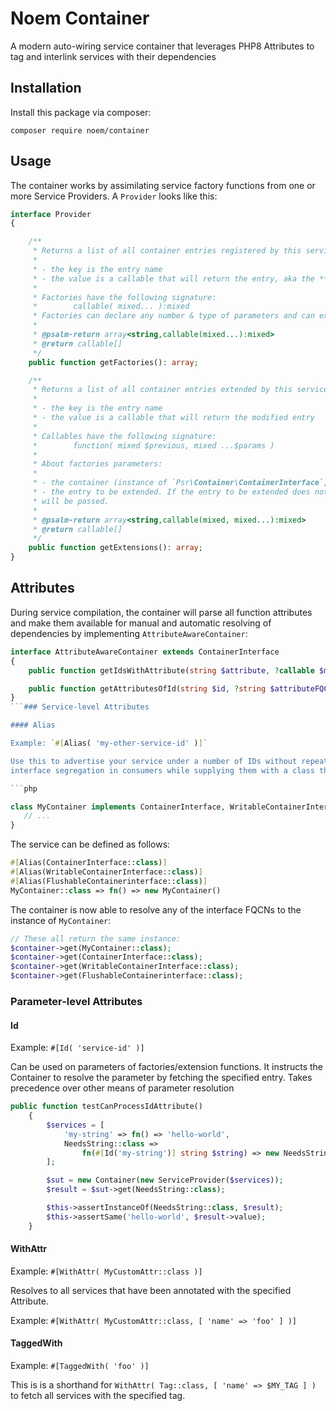 # Noem Container

A modern auto-wiring service container that leverages PHP8 Attributes to tag and interlink services with their
dependencies

## Installation

Install this package via composer:

`composer require noem/container`

## Usage

The container works by assimilating service factory functions from one or more Service Providers. A `Provider` looks
like this:

[embed]:# "path: ../src/Provider.php, match: 'interface.*?}'"
```php
interface Provider
{

    /**
     * Returns a list of all container entries registered by this service provider.
     *
     * - the key is the entry name
     * - the value is a callable that will return the entry, aka the **factory**
     *
     * Factories have the following signature:
     *        callable( mixed... ):mixed
     * Factories can declare any number & type of parameters and can expect them to be resolved by the Container
     *
     * @psalm-return array<string,callable(mixed...):mixed>
     * @return callable[]
     */
    public function getFactories(): array;

    /**
     * Returns a list of all container entries extended by this service provider.
     *
     * - the key is the entry name
     * - the value is a callable that will return the modified entry
     *
     * Callables have the following signature:
     *        function( mixed $previous, mixed ...$params )
     *
     * About factories parameters:
     *
     * - the container (instance of `Psr\Container\ContainerInterface`)
     * - the entry to be extended. If the entry to be extended does not exist and the parameter is nullable, `null`
     * will be passed.
     *
     * @psalm-return array<string,callable(mixed, mixed...):mixed>
     * @return callable[]
     */
    public function getExtensions(): array;
}
```

## Attributes

During service compilation, the container will parse all function attributes and make them available for manual and
automatic resolving of dependencies by implementing `AttributeAwareContainer`:

[embed]:# "path: ../src/AttributeAwareContainer.php, match: 'interface.*?}'"
```php
interface AttributeAwareContainer extends ContainerInterface
{
    public function getIdsWithAttribute(string $attribute, ?callable $matching = null): array;

    public function getAttributesOfId(string $id, ?string $attributeFQCN = null): array;
}
```### Service-level Attributes

#### Alias

Example: `#[Alias( 'my-other-service-id' )]`

Use this to advertise your service under a number of IDs without repeating the definition. One use-case is to enforce
interface segregation in consumers while supplying them with a class that implements multiple interfaces:

```php

class MyContainer implements ContainerInterface, WritableContainerInterface, FlushableContainerinterface {
   // ...
}

```

The service can be defined as follows:

```php
#[Alias(ContainerInterface::class)]
#[Alias(WritableContainerInterface::class)]
#[Alias(FlushableContainerinterface::class)]
MyContainer::class => fn() => new MyContainer()
```

The container is now able to resolve any of the interface FQCNs to the instance of `MyContainer`:

```php
// These all return the same instance:
$container->get(MyContainer::class);
$container->get(ContainerInterface::class);
$container->get(WritableContainerInterface::class);
$container->get(FlushableContainerinterface::class);
```

### Parameter-level Attributes

#### Id

Example: `#[Id( 'service-id' )]`

Can be used on parameters of factories/extension functions. It instructs the Container to resolve the parameter by
fetching the specified entry. Takes precedence over other means of parameter resolution

[embed]:# "path: ../tests/Integration/ContainerAutoWiringTest.php, match: 'public function testCanProcessIdAttribute.*?}'"
```php
public function testCanProcessIdAttribute()
    {
        $services = [
            'my-string' => fn() => 'hello-world',
            NeedsString::class =>
                fn(#[Id('my-string')] string $string) => new NeedsString($string),
        ];

        $sut = new Container(new ServiceProvider($services));
        $result = $sut->get(NeedsString::class);

        $this->assertInstanceOf(NeedsString::class, $result);
        $this->assertSame('hello-world', $result->value);
    }
```

#### WithAttr

Example: `#[WithAttr( MyCustomAttr::class )]`

Resolves to all services that have been annotated with the specified Attribute.

Example: `#[WithAttr( MyCustomAttr::class, [ 'name' => 'foo' ] )]`

#### TaggedWith

Example: `#[TaggedWith( 'foo' )]`

This is is a shorthand for `WithAttr( Tag::class, [ 'name' => $MY_TAG ] )` to fetch all services with the specified tag.

